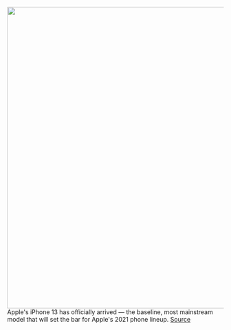 <img src='https://cdn.vox-cdn.com/thumbor/-ZH7hbT6HbE1-6WMfYh9l4aQXPQ=/0x0:1660x926/1200x800/filters:focal(698x331:962x595)/cdn.vox-cdn.com/uploads/chorus_image/image/69857393/Screen_Shot_2021_09_14_at_1.39.54_PM.0.png' width='700px' /><br/>
Apple's iPhone 13 has officially arrived — the baseline, most mainstream model that will set the bar for Apple's 2021 phone lineup.
<a href='https://www.theverge.com/2021/9/14/22666802/iphone-13-specs-price-release-date-apple-camera'> Source <a/>